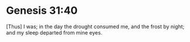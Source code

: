 # Genesis 31:40

[Thus] I was; in the day the drought consumed me, and the frost by night; and my sleep departed from mine eyes.